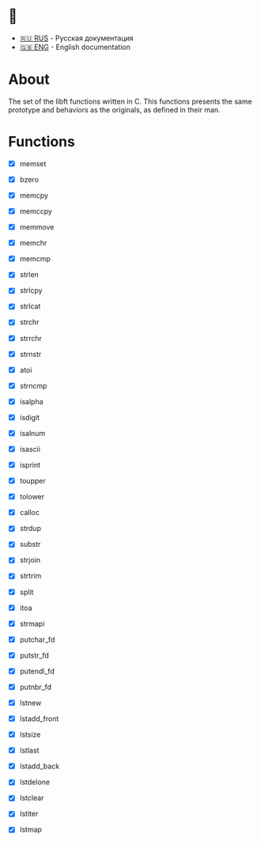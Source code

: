 
# :construction: 

- [:ru: RUS](./README.ru.md) - Русская документация
- [:uk: ENG](./README.md) - English documentation

# About
The set of the libft functions written in C. This functions presents the same prototype and behaviors as the originals, as defined in their
man.

# Functions 

- [x] memset
- [x] bzero
- [x] memcpy
- [x] memccpy
- [x] memmove
- [x] memchr
- [x] memcmp
- [x] strlen
- [x] strlcpy
- [x] strlcat
- [x] strchr
- [x] strrchr
- [x] strnstr
- [x] atoi
- [x] strncmp
- [x] isalpha
- [x] isdigit
- [x] isalnum
- [x] isascii
- [x] isprint
- [x] toupper
- [x] tolower
- [x] calloc
- [x] strdup
- [x] substr
- [x] strjoin
- [x] strtrim
- [x] split
- [x] itoa
- [x] strmapi
- [x] putchar_fd
- [x] putstr_fd
- [x] putendl_fd
- [x] putnbr_fd
- [x] lstnew
- [x] lstadd_front
- [x] lstsize
- [x] lstlast
- [x] lstadd_back
- [x] lstdelone
- [x] lstclear
- [x] lstiter
- [x] lstmap

